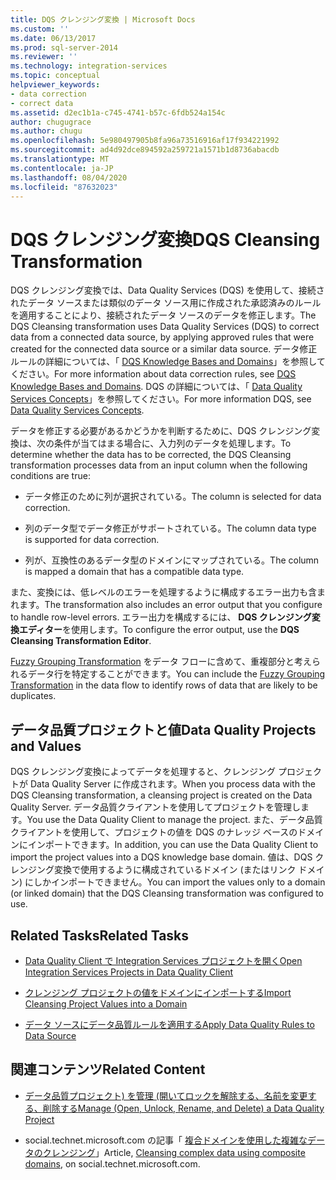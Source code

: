 ```yaml
---
title: DQS クレンジング変換 | Microsoft Docs
ms.custom: ''
ms.date: 06/13/2017
ms.prod: sql-server-2014
ms.reviewer: ''
ms.technology: integration-services
ms.topic: conceptual
helpviewer_keywords:
- data correction
- correct data
ms.assetid: d2ec1b1a-c745-4741-b57c-6fdb524a154c
author: chugugrace
ms.author: chugu
ms.openlocfilehash: 5e980497905b8fa96a73516916af17f934221992
ms.sourcegitcommit: ad4d92dce894592a259721a1571b1d8736abacdb
ms.translationtype: MT
ms.contentlocale: ja-JP
ms.lasthandoff: 08/04/2020
ms.locfileid: "87632023"
---
```

# <a name="dqs-cleansing-transformation"></a><span data-ttu-id="e6759-102">DQS クレンジング変換</span><span class="sxs-lookup"><span data-stu-id="e6759-102">DQS Cleansing Transformation</span></span>
  <span data-ttu-id="e6759-103">DQS クレンジング変換では、Data Quality Services (DQS) を使用して、接続されたデータ ソースまたは類似のデータ ソース用に作成された承認済みのルールを適用することにより、接続されたデータ ソースのデータを修正します。</span><span class="sxs-lookup"><span data-stu-id="e6759-103">The DQS Cleansing transformation uses Data Quality Services (DQS) to correct data from a connected data source, by applying approved rules that were created for the connected data source or a similar data source.</span></span> <span data-ttu-id="e6759-104">データ修正ルールの詳細については、「 [DQS Knowledge Bases and Domains](../../../data-quality-services/dqs-knowledge-bases-and-domains.md)」を参照してください。</span><span class="sxs-lookup"><span data-stu-id="e6759-104">For more information about data correction rules, see [DQS Knowledge Bases and Domains](../../../data-quality-services/dqs-knowledge-bases-and-domains.md).</span></span> <span data-ttu-id="e6759-105">DQS の詳細については、「 [Data Quality Services Concepts](../../../data-quality-services/data-quality-services-concepts.md)」を参照してください。</span><span class="sxs-lookup"><span data-stu-id="e6759-105">For more information DQS, see [Data Quality Services Concepts](../../../data-quality-services/data-quality-services-concepts.md).</span></span>  
  
 <span data-ttu-id="e6759-106">データを修正する必要があるかどうかを判断するために、DQS クレンジング変換は、次の条件が当てはまる場合に、入力列のデータを処理します。</span><span class="sxs-lookup"><span data-stu-id="e6759-106">To determine whether the data has to be corrected, the DQS Cleansing transformation processes data from an input column when the following conditions are true:</span></span>  
  
-   <span data-ttu-id="e6759-107">データ修正のために列が選択されている。</span><span class="sxs-lookup"><span data-stu-id="e6759-107">The column is selected for data correction.</span></span>  
  
-   <span data-ttu-id="e6759-108">列のデータ型でデータ修正がサポートされている。</span><span class="sxs-lookup"><span data-stu-id="e6759-108">The column data type is supported for data correction.</span></span>  
  
-   <span data-ttu-id="e6759-109">列が、互換性のあるデータ型のドメインにマップされている。</span><span class="sxs-lookup"><span data-stu-id="e6759-109">The column is mapped a domain that has a compatible data type.</span></span>  
  
 <span data-ttu-id="e6759-110">また、変換には、低レベルのエラーを処理するように構成するエラー出力も含まれます。</span><span class="sxs-lookup"><span data-stu-id="e6759-110">The transformation also includes an error output that you configure to handle row-level errors.</span></span> <span data-ttu-id="e6759-111">エラー出力を構成するには、 **DQS クレンジング変換エディター**を使用します。</span><span class="sxs-lookup"><span data-stu-id="e6759-111">To configure the error output, use the **DQS Cleansing Transformation Editor**.</span></span>  
  
 <span data-ttu-id="e6759-112">[Fuzzy Grouping Transformation](fuzzy-grouping-transformation.md) をデータ フローに含めて、重複部分と考えられるデータ行を特定することができます。</span><span class="sxs-lookup"><span data-stu-id="e6759-112">You can include the [Fuzzy Grouping Transformation](fuzzy-grouping-transformation.md) in the data flow to identify rows of data that are likely to be duplicates.</span></span>  
  
## <a name="data-quality-projects-and-values"></a><span data-ttu-id="e6759-113">データ品質プロジェクトと値</span><span class="sxs-lookup"><span data-stu-id="e6759-113">Data Quality Projects and Values</span></span>  
 <span data-ttu-id="e6759-114">DQS クレンジング変換によってデータを処理すると、クレンジング プロジェクトが Data Quality Server に作成されます。</span><span class="sxs-lookup"><span data-stu-id="e6759-114">When you process data with the DQS Cleansing transformation, a cleansing project is created on the Data Quality Server.</span></span> <span data-ttu-id="e6759-115">データ品質クライアントを使用してプロジェクトを管理します。</span><span class="sxs-lookup"><span data-stu-id="e6759-115">You use the Data Quality Client to manage the project.</span></span> <span data-ttu-id="e6759-116">また、データ品質クライアントを使用して、プロジェクトの値を DQS のナレッジ ベースのドメインにインポートできます。</span><span class="sxs-lookup"><span data-stu-id="e6759-116">In addition, you can use the Data Quality Client to import the project values into a DQS knowledge base domain.</span></span> <span data-ttu-id="e6759-117">値は、DQS クレンジング変換で使用するように構成されているドメイン (またはリンク ドメイン) にしかインポートできません。</span><span class="sxs-lookup"><span data-stu-id="e6759-117">You can import the values only to a domain (or linked domain) that the DQS Cleansing transformation was configured to use.</span></span>  
  
## <a name="related-tasks"></a><span data-ttu-id="e6759-118">Related Tasks</span><span class="sxs-lookup"><span data-stu-id="e6759-118">Related Tasks</span></span>  
  
-   [<span data-ttu-id="e6759-119">Data Quality Client で Integration Services プロジェクトを開く</span><span class="sxs-lookup"><span data-stu-id="e6759-119">Open Integration Services Projects in Data Quality Client</span></span>](../../../data-quality-services/open-integration-services-projects-in-data-quality-client.md)  
  
-   [<span data-ttu-id="e6759-120">クレンジング プロジェクトの値をドメインにインポートする</span><span class="sxs-lookup"><span data-stu-id="e6759-120">Import Cleansing Project Values into a Domain</span></span>](../../../data-quality-services/import-cleansing-project-values-into-a-domain.md)  
  
-   [<span data-ttu-id="e6759-121">データ ソースにデータ品質ルールを適用する</span><span class="sxs-lookup"><span data-stu-id="e6759-121">Apply Data Quality Rules to Data Source</span></span>](apply-data-quality-rules-to-data-source.md)  
  
## <a name="related-content"></a><span data-ttu-id="e6759-122">関連コンテンツ</span><span class="sxs-lookup"><span data-stu-id="e6759-122">Related Content</span></span>  
  
-   [<span data-ttu-id="e6759-123">データ品質プロジェクト&#41; を管理 &#40;開いてロックを解除する、名前を変更する、削除する</span><span class="sxs-lookup"><span data-stu-id="e6759-123">Manage &#40;Open, Unlock, Rename, and Delete&#41; a Data Quality Project</span></span>](../../../data-quality-services/manage-open-unlock-rename-and-delete-a-data-quality-project.md)  
  
-   <span data-ttu-id="e6759-124">social.technet.microsoft.com の記事「 [複合ドメインを使用した複雑なデータのクレンジング](https://social.technet.microsoft.com/wiki/contents/articles/13324.using-dqs-cleansing-complex-data-using-composite-domains.aspx)」</span><span class="sxs-lookup"><span data-stu-id="e6759-124">Article, [Cleansing complex data using composite domains](https://social.technet.microsoft.com/wiki/contents/articles/13324.using-dqs-cleansing-complex-data-using-composite-domains.aspx), on social.technet.microsoft.com.</span></span>  
  
  
